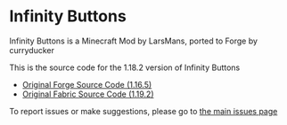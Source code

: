 # Infinity Buttons

Infinity Buttons is a Minecraft Mod by LarsMans, ported to Forge by curryducker

This is the source code for the 1.18.2 version of Infinity Buttons
- [Original Forge Source Code (1.16.5)](https://github.com/curryducker/InfinityButtonsForge)
- [Original Fabric Source Code (1.19.2)](https://github.com/LarsMans64/InfinityButtons)

To report issues or make suggestions, please go to [the main issues page](https://github.com/LarsMans64/InfinityButtons/issues)
